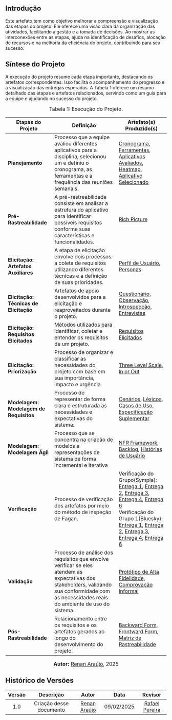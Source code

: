 ## Introdução

Este artefato tem como objetivo melhorar a compreensão e visualização das etapas do projeto. Ele oferece uma visão clara da organização das atividades, facilitando a gestão e a tomada de decisões. Ao mostrar as interconexões entre as etapas, ajuda na identificação de desafios, alocação de recursos e na melhoria da eficiência do projeto, contribuindo para seu sucesso.

## Síntese do Projeto

A execução do projeto resume cada etapa importante, destacando os artefatos correspondentes. Isso facilita o acompanhamento do progresso e a visualização das entregas esperadas. A Tabela 1 oferece um resumo detalhado das etapas e artefatos relacionados, servindo como um guia para a equipe e ajudando no sucesso do projeto.


<font size="3"><p style="text-align: center">Tabela 1: Execução do Projeto.</p></font>

| Etapas do Projeto    | Definição | Artefato(s) Produzido(s) |
|----------------------|----------|--------------------------|
| **Planejamento**     | Processo que a equipe avaliou diferentes aplicativos para a disciplina, selecionou um e definiu o cronograma, as ferramentas e a frequência das reuniões semanais.        | [Cronograma](https://requisitos-de-software.github.io/2024.2-Sympla/planejamento/cronograma/), [Ferramentas](https://requisitos-de-software.github.io/2024.2-Sympla/planejamento/ferramentas/), [Aplicativos Avaliados](https://requisitos-de-software.github.io/2024.2-Sympla/planejamento/aplicativo/), [Heatmap](https://requisitos-de-software.github.io/2024.2-Sympla/planejamento/heatmap/), [Aplicativo Selecionado](https://requisitos-de-software.github.io/2024.2-Sympla/planejamento/aplicativo_selecionado/) |
| **Pré-Rastreabilidade** | A pré-rastreabilidade consiste em analisar a estrutura do aplicativo para identificar possíveis requisitos conforme suas características e funcionalidades.     | [Rich Picture](https://requisitos-de-software.github.io/2024.2-Sympla/pre-rastreabilidade/rich_picture/) |
| **Elicitação: Artefatos Auxiliares**       |    A etapa de elicitação envolve dois processos: a coleta de requisitos utilizando diferentes técnicas e a definição de suas prioridades.      | [Perfil de Usuário](https://requisitos-de-software.github.io/2024.2-Sympla/elicitacao/perfil_usuario/), [Personas](https://requisitos-de-software.github.io/2024.2-Sympla/elicitacao/personas/)|
| **Elicitação: Técnicas de Elicitação**        | Artefatos de apoio desenvolvidos para a elicitação e reaproveitados durante o projeto.         | [Questionário](https://requisitos-de-software.github.io/2024.2-Sympla/elicitacao/tecnicas/questionario/), [Observação](https://requisitos-de-software.github.io/2024.2-Sympla/elicitacao/tecnicas/observacao/), [Introspecção](https://requisitos-de-software.github.io/2024.2-Sympla/elicitacao/tecnicas/introspeccao/), [Entrevistas](https://requisitos-de-software.github.io/2024.2-Sympla/elicitacao/tecnicas/entrevista/)                         |
| **Elicitação: Requisitos Elicitados**       |  Métodos utilizados para identificar, coletar e entender os requisitos de um projeto.        | [Requisitos Elicitados](https://requisitos-de-software.github.io/2024.2-Sympla/elicitacao/requisitos/requisitos_elicitados/) |
| **Elicitação: Priorização**       | Processo de organizar e classificar as necessidades do projeto com base em sua importância, impacto e urgência.          | [Three Level Scale](https://requisitos-de-software.github.io/2024.2-Sympla/elicitacao/priorizacao/three_level_scale/), [In or Out](https://requisitos-de-software.github.io/2024.2-Sympla/elicitacao/priorizacao/in_or_out/) |
| **Modelagem: Modelagem de Requisitos**        | Processo de representar de forma clara e estruturada as necessidades e expectativas do sistema.         | [Cenários](https://requisitos-de-software.github.io/2024.2-Sympla/modelagem/cenarios/), [Léxicos](https://requisitos-de-software.github.io/2024.2-Sympla/modelagem/lexico/), [Casos de Uso](https://requisitos-de-software.github.io/2024.2-Sympla/modelagem/casos_de_uso/), [Especificação Suplementar](https://requisitos-de-software.github.io/2024.2-Sympla/modelagem/especificacao_suplementar/) |
| **Modelagem: Modelagem Ágil**        | Processo que se concentra na criação de modelos e representações de sistema de forma incremental e iterativa          | [NFR Framework](https://requisitos-de-software.github.io/2024.2-Sympla/modelagem/nfr/), [Backlog](https://requisitos-de-software.github.io/2024.2-Sympla/modelagem/backlog/), [Histórias de Usuário](https://requisitos-de-software.github.io/2024.2-Sympla/modelagem/historias_usuario/)  |
| **Verificação**      | Processo de verificação dos artefatos por meio do método de inspeção de Fagan. | Verificação do Grupo(Sympla): [Entrega 1](https://requisitos-de-software.github.io/2024.2-Sympla/verifica%C3%A7ao/grupo8/entrega1/entrega1/), [Entrega 2](https://requisitos-de-software.github.io/2024.2-Sympla/verifica%C3%A7ao/grupo8/entrega2/entrega2/), [Entrega 3](https://requisitos-de-software.github.io/2024.2-Sympla/verifica%C3%A7ao/grupo8/entrega3/entrega3/), [Entrega 4](https://requisitos-de-software.github.io/2024.2-Sympla/verifica%C3%A7ao/grupo8/entrega4/entrega4/), [Entrega 6](https://requisitos-de-software.github.io/2024.2-Sympla/verifica%C3%A7ao/grupo8/entrega6/entrega6/) <br> Verificação do Grupo 1(Bluesky): [Entrega 1](https://requisitos-de-software.github.io/2024.2-Sympla/verifica%C3%A7ao/grupo%2B1/entrega1_grupo1/), [Entrega 2](https://requisitos-de-software.github.io/2024.2-Sympla/verifica%C3%A7ao/grupo%2B1/entrega2_grupo1/), [Entrega 3](https://requisitos-de-software.github.io/2024.2-Sympla/verifica%C3%A7ao/grupo%2B1/entrega3_grupo1/), [Entrega 4](https://requisitos-de-software.github.io/2024.2-Sympla/verifica%C3%A7ao/grupo%2B1/entrega4_grupo1/), [Entrega 6](https://requisitos-de-software.github.io/2024.2-Sympla/verifica%C3%A7ao/grupo%2B1/entrega6_grupo1/)  |
| **Validação**        |   Processo de análise dos requisitos que envolve verificar se eles atendem às expectativas dos stakeholders, validando sua conformidade com as necessidades reais do ambiente de uso do sistema.       | [Protótipo de Alta Fidelidade](https://requisitos-de-software.github.io/2024.2-Sympla/validacao/prototipo/), [Comprovação Informal](https://requisitos-de-software.github.io/2024.2-Sympla/validacao/comprovacao_informal/)  |
| **Pós-Rastreabilidade** | Relacionamento entre os requisitos e os artefatos gerados ao longo do desenvolvimento do projeto.| [Backward Form](https://requisitos-de-software.github.io/2024.2-Sympla/pos-rastreabilidade/backward_from/), [Frontward Form](https://requisitos-de-software.github.io/2024.2-Sympla/pos-rastreabilidade/forward_from/), [Matriz de Rastreabilidade](https://requisitos-de-software.github.io/2024.2-Sympla/pos-rastreabilidade/matriz/)  |

<font size="3"><p style="text-align: center"><b>Autor:</b> [Renan Araújo](https://github.com/renantfm4), 2025</p></font>

## Histórico de Versões

| Versão |          Descrição              |     Autor      |      Data      |   Revisor     | 
|:------:|:-------------------------------:|:--------------:|:--------------:|:-------------:|
|  1.0   | Criação desse documento | [Renan Araújo](https://github.com/renantfm4) | 09/02/2025 | [Rafael Pereira](https://github.com/rafgpereira)  |

